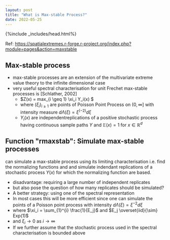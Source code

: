 ```yaml
---
layout: post
title: "What is Max-stable Process?"
date: 2022-05-25
---
```

{%include _includes/head.html%}

Ref: https://spatialextremes.r-forge.r-project.org/index.php?module=pages&action=maxstable



## Max-stable process
- max-stable processes are an extension of the multivariate extreme value theory to the infinite dimensional case
- very useful spectral characterisation for unit Frechet max-stable processes is [Schlather, 2002]
  * $Z(x) = max_{i \geq 1} \xi_i Y_i(x) $
  * where $(\xi_i)_{i\geq 1}$ are points of Poisson Point Process on $(0, \infty]$ with intensity measure $d\Lambda(\xi) = \xi^{(-2)} d\xi$
  * $Y_i(x)$ are independentreplications of a positive stochastic process having continuous sample paths $Y$ and $\mathbb{E}(x) = 1$ for $x \in \mathbb{R}^d$




## Function "rmaxstab": Simulate max-stable processes
can simulate a max-stable process using its limiting characterisation i.e. find the normalizing functions  and  and simulate  indendant replications of a stochastic process $Y(x)$ for which the normalizing function are based.
- disadvantage: requiring a large number of independent replicates 
- but also pose the question of how many replicates should be simulated?
- A better strategy: using one of the spectral representation
- In most cases this will be more efficient since one can simulate the points of a Poisson point process with intensity $d \Lambda(\xi) = \xi^{-2} d\xi$
-  where $\xi_i = \sum_{1}^{i} \frac{1}{E_j}$ and $E_j \overset{iid}{\sim} Exp(1)$
-  and $\xi_i \rightarrow 0$ as $i \rightarrow \infty$
- If we further assume that the stochastic process used in the spectral characterisation is bounded above




